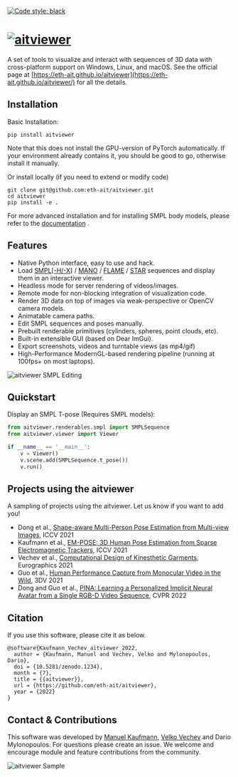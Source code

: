 [![Code style: black](https://img.shields.io/badge/code%20style-black-000000.svg)](https://github.com/psf/black)

# [![aitviewer](assets/aitviewer_logo.svg)](https://github.com/eth-ait/aitviewer)
A set of tools to visualize and interact with sequences of 3D data with cross-platform support on Windows, Linux, and macOS. See the official page at [https://eth-ait.github.io/aitviewer](https://eth-ait.github.io/aitviewer/) for all the details.

## Installation
Basic Installation:
```commandline
pip install aitviewer
```
Note that this does not install the GPU-version of PyTorch automatically. If your environment already contains it, you should be good to go, otherwise install it manually.

Or install locally (if you need to extend or modify code)
```commandline
git clone git@github.com:eth-ait/aitviewer.git
cd aitviewer
pip install -e .
```

For more advanced installation and for installing SMPL body models, please refer to the [documentation](https://eth-ait.github.io/aitviewer/parametric_human_models/supported_models.html) .

## Features
* Native Python interface, easy to use and hack.
* Load [SMPL[-H/-X]](https://smpl.is.tue.mpg.de/) / [MANO](https://mano.is.tue.mpg.de/) / [FLAME](https://flame.is.tue.mpg.de/) / [STAR](https://github.com/ahmedosman/STAR) sequences and display them in an interactive viewer.
* Headless mode for server rendering of videos/images.
* Remote mode for non-blocking integration of visualization code.
* Render 3D data on top of images via weak-perspective or OpenCV camera models.
* Animatable camera paths.
* Edit SMPL sequences and poses manually.
* Prebuilt renderable primitives (cylinders, spheres, point clouds, etc).
* Built-in extensible GUI (based on Dear ImGui).
* Export screenshots, videos and turntable views (as mp4/gif)
* High-Performance ModernGL-based rendering pipeline (running at 100fps+ on most laptops).

![aitviewer SMPL Editing](https://user-images.githubusercontent.com/5639197/188625764-351100e9-992e-430c-b170-69d4f142f5dd.gif)



## Quickstart
Display an SMPL T-pose (Requires SMPL models):
```py
from aitviewer.renderables.smpl import SMPLSequence
from aitviewer.viewer import Viewer

if __name__ == '__main__':
    v = Viewer()
    v.scene.add(SMPLSequence.t_pose())
    v.run()
```


## Projects using the aitviewer
A sampling of projects using the aitviewer. Let us know if you want to add you!
- Dong et al., [Shape-aware Multi-Person Pose Estimation from Multi-view Images](https://ait.ethz.ch/projects/2021/multi-human-pose/), ICCV 2021
- Kaufmann et al., [EM-POSE: 3D Human Pose Estimation from Sparse Electromagnetic Trackers](https://ait.ethz.ch/projects/2021/em-pose/), ICCV 2021
- Vechev et al., [Computational Design of Kinesthetic Garments](https://ait.ethz.ch/projects/2022/cdkg/), Eurographics 2021
- Guo et al., [Human Performance Capture from Monocular Video in the Wild](https://ait.ethz.ch/projects/2021/human-performance-capture/index.php), 3DV 2021
- Dong and Guo et al., [PINA: Learning a Personalized Implicit Neural Avatar from a Single RGB-D Video Sequence](https://zj-dong.github.io/pina/), CVPR 2022

## Citation
If you use this software, please cite it as below.
```commandline
@software{Kaufmann_Vechev_aitviewer_2022,
  author = {Kaufmann, Manuel and Vechev, Velko and Mylonopoulos, Dario},
  doi = {10.5281/zenodo.1234},
  month = {7},
  title = {{aitviewer}},
  url = {https://github.com/eth-ait/aitviewer},
  year = {2022}
}
```

## Contact & Contributions
This software was developed by [Manuel Kaufmann](mailto:manuel.kaufmann@inf.ethz.ch), [Velko Vechev](mailto:velko.vechev@inf.ethz.ch) and Dario Mylonopoulos.
For questions please create an issue.
We welcome and encourage module and feature contributions from the community.

![aitviewer Sample](assets/aitviewer_collab.png)
